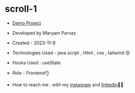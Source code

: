 # scroll-1
- [Demo Project](https://maryamparvaz.github.io/scroll-1/)

- Developed by Maryam Parvaz 

- Created - 2023-11-9

- Technologies Used - java script , Html , css , tailwind 😍

- Hooks Used : useState 

- Role - Frontend👌

- How to reach me : with my [instagram](https://www.instagram.com/maryamparvaz_web) and [linkedin](https://www.linkedin.com/in/maryam-parvaz-3687b327a/)👩‍💻
